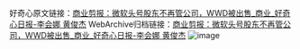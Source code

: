 好奇心原文链接：[商业剪报：微软头号股东不再管公司，WWD被出售_商业_好奇心日报-李会娜 黄俊杰](https://www.qdaily.com/articles/1946.html)
WebArchive归档链接：[商业剪报：微软头号股东不再管公司，WWD被出售_商业_好奇心日报-李会娜 黄俊杰](http://web.archive.org/web/20190623150123/https://www.qdaily.com/articles/1946.html)
![image](http://ww3.sinaimg.cn/large/007d5XDply1g3v4mxsknuj30u041tnpd)